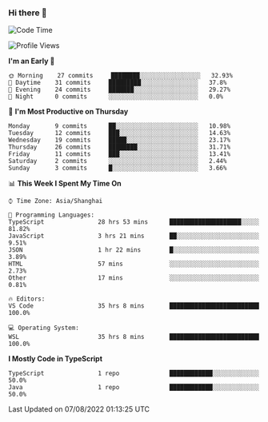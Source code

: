 ### Hi there 👋

<!--
**waynelwz/waynelwz** is a ✨ _special_ ✨ repository because its `README.md` (this file) appears on your GitHub profile.

Here are some ideas to get you started:

- 🔭 I’m currently working on ...
- 🌱 I’m currently learning ...
- 👯 I’m looking to collaborate on ...
- 🤔 I’m looking for help with ...
- 💬 Ask me about ...
- 📫 How to reach me: ...
- 😄 Pronouns: ...
- ⚡ Fun fact: ...
-->

<!--START_SECTION:waka-->
![Code Time](http://img.shields.io/badge/Code%20Time-0%20secs-blue)

![Profile Views](http://img.shields.io/badge/Profile%20Views-10-blue)

**I'm an Early 🐤** 

```text
🌞 Morning    27 commits     ████████░░░░░░░░░░░░░░░░░   32.93% 
🌆 Daytime    31 commits     █████████░░░░░░░░░░░░░░░░   37.8% 
🌃 Evening    24 commits     ███████░░░░░░░░░░░░░░░░░░   29.27% 
🌙 Night      0 commits      ░░░░░░░░░░░░░░░░░░░░░░░░░   0.0%

```
📅 **I'm Most Productive on Thursday** 

```text
Monday       9 commits      ██░░░░░░░░░░░░░░░░░░░░░░░   10.98% 
Tuesday      12 commits     ███░░░░░░░░░░░░░░░░░░░░░░   14.63% 
Wednesday    19 commits     █████░░░░░░░░░░░░░░░░░░░░   23.17% 
Thursday     26 commits     ████████░░░░░░░░░░░░░░░░░   31.71% 
Friday       11 commits     ███░░░░░░░░░░░░░░░░░░░░░░   13.41% 
Saturday     2 commits      ░░░░░░░░░░░░░░░░░░░░░░░░░   2.44% 
Sunday       3 commits      █░░░░░░░░░░░░░░░░░░░░░░░░   3.66%

```


📊 **This Week I Spent My Time On** 

```text
⌚︎ Time Zone: Asia/Shanghai

💬 Programming Languages: 
TypeScript               28 hrs 53 mins      ████████████████████░░░░░   81.82% 
JavaScript               3 hrs 21 mins       ██░░░░░░░░░░░░░░░░░░░░░░░   9.51% 
JSON                     1 hr 22 mins        █░░░░░░░░░░░░░░░░░░░░░░░░   3.89% 
HTML                     57 mins             ░░░░░░░░░░░░░░░░░░░░░░░░░   2.73% 
Other                    17 mins             ░░░░░░░░░░░░░░░░░░░░░░░░░   0.81%

🔥 Editors: 
VS Code                  35 hrs 8 mins       █████████████████████████   100.0%

💻 Operating System: 
WSL                      35 hrs 8 mins       █████████████████████████   100.0%

```

**I Mostly Code in TypeScript** 

```text
TypeScript               1 repo              ████████████░░░░░░░░░░░░░   50.0% 
Java                     1 repo              ████████████░░░░░░░░░░░░░   50.0%

```



 Last Updated on 07/08/2022 01:13:25 UTC
<!--END_SECTION:waka-->
